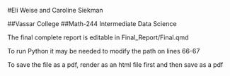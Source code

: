 #Eli Weise and Caroline Siekman

##Vassar College
##Math-244 Intermediate Data Science

The final complete report is editable in Final_Report/Final.qmd

To run Python it may be needed to modify the path on lines 66-67

To save the file as a pdf, render as an html file first and then save as a pdf
